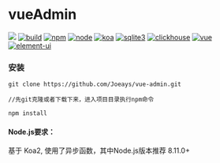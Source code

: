 # vueAdmin
[![](https://img.shields.io/badge/Powered%20by-vueAdmin-brightgreen)](https://github.com/Joeays/vue-admin)
[![build](https://img.shields.io/badge/build--passing-brightgreen)](https://github.com/Joeays/vue-admin)
[![npm](https://img.shields.io/badge/npm-6.14.4-cb0000)](https://github.com/Joeays/vue-admin)
[![node](https://img.shields.io/badge/node-12.17.0-026e00)](https://github.com/Joeays/vue-admin)
[![koa](https://img.shields.io/badge/koa-2.7.0-000)](https://github.com/Joeays/vue-admin)
[![sqlite3](https://img.shields.io/badge/sqlite3-5.0.0-044a64)](https://github.com/Joeays/vue-admin)
[![clickhouse](https://img.shields.io/badge/clickhouse-1.2.20-fc0)](https://github.com/Joeays/vue-admin)
[![vue](https://img.shields.io/badge/vue-2.6.10-4fc08d)](https://github.com/Joeays/vue-admin)
[![element-ui](https://img.shields.io/badge/element--ui-2.13.2-409eff)](https://github.com/Joeays/vue-admin)
### 安装
```
git clone https://github.com/Joeays/vue-admin.git

//先git克隆或者下载下来，进入项目目录执行npm命令

npm install
```
#### Node.js要求：
基于 Koa2, 使用了异步函数，其中Node.js版本推荐 8.11.0+
